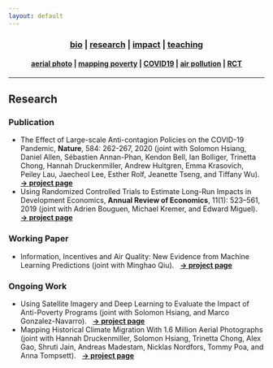 ```yaml
---
layout: default
---
```


<div align="center">
	<h3>
	<a href="/index.html">bio</a> | <a href="/research.html"><b>research</b></a> | <a href="/impact.html">impact</a> | <a href="/teaching.html">teaching</a><br>
	</h3>
</div>
<div align="center">
	<h4>
	<a href="/research-aerial.html">aerial photo</a> | <a href="/research-jmp.html">mapping poverty</a> | <a href="/research-covid19.html">COVID19</a> | <a href="/research-pollution.html">air pollution</a> | <a href="/research-rct.html">RCT</a>
	</h4>
</div>

----

## Research

### Publication

- The Effect of Large-scale Anti-contagion Policies on the COVID-19 Pandemic, __Nature__, 584: 262-267, 2020 (joint with Solomon Hsiang, Daniel Allen, Sébastien Annan-Phan, Kendon Bell, Ian Bolliger, Trinetta Chong, Hannah Druckenmiller, Andrew Hultgren, Emma Krasovich, Peiley Lau, Jaecheol Lee, Esther Rolf, Jeanette Tseng, and Tiffany Wu). &nbsp; [__&rarr; project page__](/research-covid19.html)
- Using Randomized Controlled Trials to Estimate Long-Run Impacts in Development Economics, __Annual Review of Economics__, 11(1): 523–561, 2019 (joint with Adrien Bouguen, Michael Kremer, and Edward Miguel). &nbsp; [__&rarr; project page__](/research-rct.html)

### Working Paper

- Information, Incentives and Air Quality: New Evidence from Machine Learning Predictions (joint with Minghao Qiu). &nbsp; [__&rarr; project page__](/research-pollution.html)

### Ongoing Work

- Using Satellite Imagery and Deep Learning to Evaluate the Impact of Anti-Poverty Programs (joint with Solomon Hsiang, and Marco Gonzalez-Navarro). &nbsp; [__&rarr; project page__](/research-jmp.html)
- Mapping Historical Climate Migration With 1.6 Million Aerial Photographs (joint with Hannah Druckenmiller, Solomon Hsiang, Trinetta Chong, Alex Gao, Shruti Jain, Andreas Madestam, Nicklas Nordfors, Tommy Poa, and Anna Tompsett). &nbsp; [__&rarr; project page__](/research-aerial.html)
